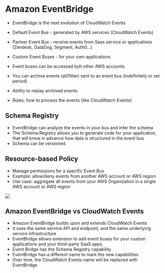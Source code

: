 # Amazon EventBridge

- EventBridge is the next evolution of CloudWatch Events
- Default Event Bus - generated by AWS services (CloudWatch Events)
- Partner Event Bus - receive events from Saas service or applications (Zendesk, DataDog, Segment, Auth0...)
- Custom Event Buses - for your own applications
- Event buses can be accessed byh other AWS accounts
- You can archive events (all/filter) sent to an event bus (indefinitely or set period)
- Ability to replay archived events

- Rules: how to process the events (like CloudWatch Events)

## Schema Registry

- EventBridge can analyze the events in your bus and infer the schema
- The Schema Registry allows you to generate code for your application, that will know in advance how data is structured in the event bus
- Schema can be versioned.

## Resource-based Policy

- Manage permissions for a specific Event Bus
- Example: allow/deny events from another AWS account or AWS region
- Use case: aggregate all events from your AWS Organization in a single AWS account or AWS region

![](2022-04-26-10-10-31.png)

## Amazon EventBridge vs CloudWatch Events

- Amazon EventBridge builds upon and extends CloudWatch Events
- It uses the same service API and endpoint, and the same underlying service infrastructure
- EventBridge allows extension to add event buses for your custom applications and your third-party SaaS apps.
- Event Bridge has the Schema Registry capability
- EventBridge has a different name to mark the new capabilities
- Over time, the  CloudWatch Events name will be replaced with EventBridge

